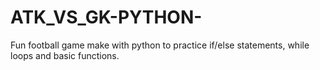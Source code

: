 # ATK_VS_GK-PYTHON-
Fun football game make with python to practice if/else statements, while loops and basic functions. 
